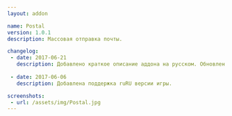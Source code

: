 ```yaml
---
layout: addon

name: Postal
version: 1.0.1
description: Массовая отправка почты.

changelog:
 - date: 2017-06-21
   description: Добавлено краткое описание аддона на русском. Обновлен до версии 1.0.1
   
 - date: 2017-06-06
   description: Добавлена поддержка ruRU версии игры.

screenshots:
 - url: /assets/img/Postal.jpg
---
```

